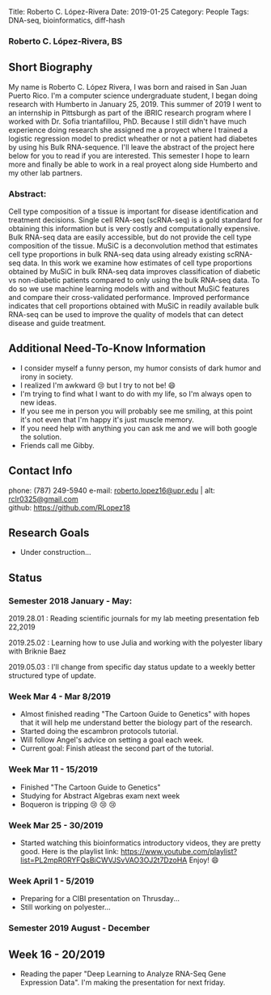 Title: Roberto C. López-Rivera
Date: 2019-01-25
Category: People
Tags: DNA-seq, bioinformatics, diff-hash
  
### Roberto C. López-Rivera, BS
  
## Short Biography

My name is Roberto C. López Rivera, I was born and raised in San Juan Puerto Rico. I'm a computer science undergraduate student, I began doing research with Humberto in January 25, 2019. This summer of 2019 I went to an internship in Pittsburgh as part of the iBRIC research program where I worked with Dr. Sofia triantafillou, PhD. Because I still didn't have much experience doing research she assigned me a proyect where I trained a logistic regression model to predict wheather or not a patient had diabetes by using his Bulk RNA-sequence. I'll leave the abstract of the project here below for you to read if you are interested. This semester I hope to learn more and finally be able to work in a real proyect along side Humberto and my other lab partners.   
### Abstract:
Cell type composition of a tissue is important for disease identification and treatment decisions. Single cell RNA-seq (scRNA-seq) is a gold standard for obtaining this information but is very costly and computationally expensive. Bulk RNA-seq data are easily accessible, but do not provide the cell type composition of the tissue. MuSiC is a deconvolution method that estimates cell type proportions in bulk RNA-seq data using already existing scRNA-seq data. In this work we examine how estimates of cell type proportions obtained by MuSiC in bulk RNA-seq data improves classification of diabetic vs non-diabetic patients compared to only using the bulk RNA-seq data. To do so we use machine learning models with and without MuSiC features and compare their cross-validated performance. Improved performance indicates that cell proportions obtained with MuSiC in readily available bulk RNA-seq can be used to improve the quality of models that can detect disease and guide treatment.

## Additional Need-To-Know Information

+ I consider myself a funny person, my humor consists of dark humor and irony in society.
+ I realized I'm awkward :cry: but I try to not be! :smile:
+ I'm trying to find what I want to do with my life, so I'm always open to new ideas. 
+ If you see me in person you will probably see me smiling, at this point it's not even that I'm happy it's just muscle memory.
+ If you need help with anything you can ask me and we will both google the solution. 
+ Friends call me Gibby.

## Contact Info 

phone: (787) 249-5940
e-mail: <roberto.lopez16@upr.edu> | alt: <rclr0325@gmail.com>  
github: <https://github.com/RLopez18>  
  
## Research Goals

+ Under construction... 
  
  
## Status  
### Semester 2018 January - May: 

2019.28.01
: Reading scientific journals for my lab meeting presentation feb 22,2019

2019.25.02
: Learning how to use Julia and working with the polyester libary with Briknie Baez

2019.05.03
: I'll change from specific day status update to a weekly better structured type of update.

### Week Mar 4 - Mar 8/2019
+ Almost finished reading "The Cartoon Guide to Genetics" with hopes that it will help me understand better the biology part of the research. 
+ Started doing the escambron protocols tutorial.
+ Will follow Angel's advice on setting a goal each week.
+ Current goal: Finish atleast the second part of the tutorial. 

### Week Mar 11 - 15/2019
+ Finished "The Cartoon Guide to Genetics" 
+ Studying for Abstract Algebras exam next week
+ Boqueron is tripping :cry: :cry: :cry:

### Week Mar 25 - 30/2019
+ Started watching this bioinformatics introductory videos, they are pretty good. Here is the playlist link: https://www.youtube.com/playlist?list=PL2mpR0RYFQsBiCWVJSvVAO3OJ2t7DzoHA    Enjoy! :smile: 


### Week April 1 - 5/2019
+ Preparing for a CIBI presentation on Thrusday...
+ Still working on polyester...


### Semester 2019 August - December

## Week 16 - 20/2019
+ Reading the paper "Deep Learning to Analyze RNA-Seq Gene Expression Data". I'm making the presentation for next friday.
